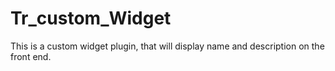 # Tr_custom_Widget
This is a custom widget plugin, that will display name and description on the front end. 
